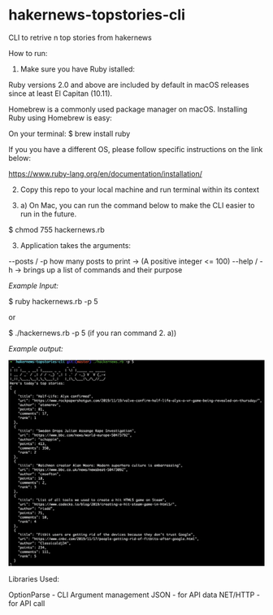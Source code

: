 # hakernews-topstories-cli
CLI to retrive n top stories from hakernews

How to run:

 1. Make sure you have Ruby istalled:

 Ruby versions 2.0 and above are included by default in macOS releases since at least El Capitan (10.11).

  Homebrew is a commonly used package manager on macOS. Installing Ruby using Homebrew is easy:

On your terminal: $ brew install ruby

If you you have a different OS, please follow specific instructions on the link below:

https://www.ruby-lang.org/en/documentation/installation/

2. Copy this repo to your local machine and run terminal within its context

  2. a) On Mac, you can run the command below to make the CLI easier to run in the future.

   $ chmod 755 hackernews.rb

3. Application takes the arguments:

--posts / -p how many posts to print -> (A positive integer <= 100)
--help / -h -> brings up a list of commands and their purpose

*Example Input:*

$ ruby hackernews.rb -p 5

or

$ ./hackernews.rb -p 5 (if you ran command 2. a))

*Example output:*

<img src ="Preview.png">

Libraries Used:

OptionParse - CLI Argument management
JSON  - for API data
NET/HTTP - for API call




